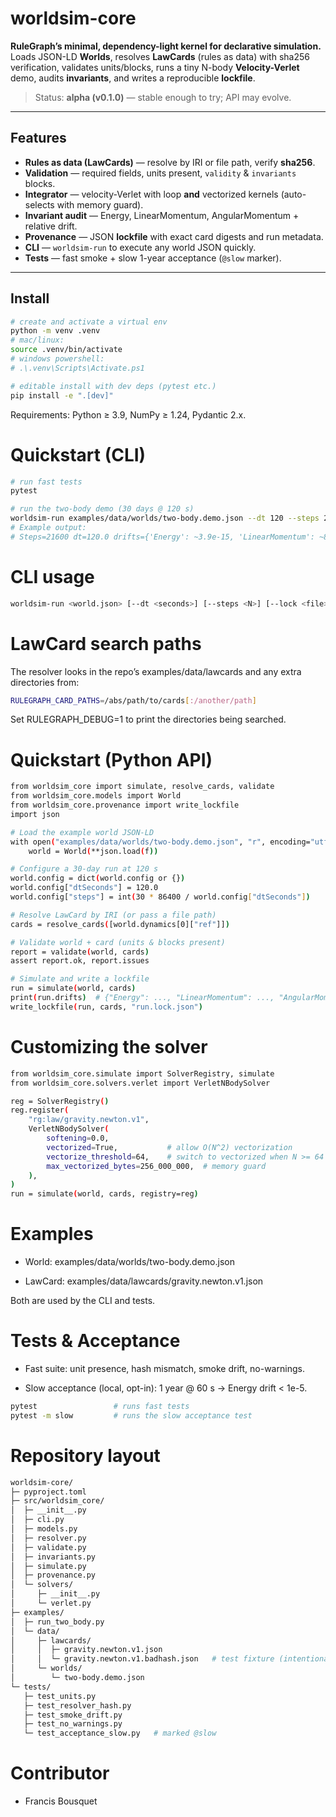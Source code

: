 # worldsim-core

**RuleGraph’s minimal, dependency-light kernel for declarative simulation.**  
Loads JSON-LD **Worlds**, resolves **LawCards** (rules as data) with sha256 verification, validates units/blocks, runs a tiny N-body **Velocity-Verlet** demo, audits **invariants**, and writes a reproducible **lockfile**.

> Status: **alpha (v0.1.0)** — stable enough to try; API may evolve.

---

## Features

- **Rules as data (LawCards)** — resolve by IRI or file path, verify **sha256**.
- **Validation** — required fields, units present, `validity` & `invariants` blocks.
- **Integrator** — velocity-Verlet with loop **and** vectorized kernels (auto-selects with memory guard).
- **Invariant audit** — Energy, LinearMomentum, AngularMomentum + relative drift.
- **Provenance** — JSON **lockfile** with exact card digests and run metadata.
- **CLI** — `worldsim-run` to execute any world JSON quickly.
- **Tests** — fast smoke + slow 1-year acceptance (`@slow` marker).

---

## Install

```bash
# create and activate a virtual env
python -m venv .venv
# mac/linux:
source .venv/bin/activate
# windows powershell:
# .\.venv\Scripts\Activate.ps1

# editable install with dev deps (pytest etc.)
pip install -e ".[dev]"
```

Requirements: Python ≥ 3.9, NumPy ≥ 1.24, Pydantic 2.x.

# Quickstart (CLI)
```bash
# run fast tests
pytest

# run the two-body demo (30 days @ 120 s)
worldsim-run examples/data/worlds/two-body.demo.json --dt 120 --steps 21600
# Example output:
# Steps=21600 dt=120.0 drifts={'Energy': ~3.9e-15, 'LinearMomentum': ~8.9e-15, 'AngularMomentum': ~8.5e-15}
```

# CLI usage
```bash
worldsim-run <world.json> [--dt <seconds>] [--steps <N>] [--lock <file>]
```

# LawCard search paths

The resolver looks in the repo’s examples/data/lawcards and any extra directories from:

```bash
RULEGRAPH_CARD_PATHS=/abs/path/to/cards[:/another/path]
```

Set RULEGRAPH_DEBUG=1 to print the directories being searched.

# Quickstart (Python API)

```bash
from worldsim_core import simulate, resolve_cards, validate
from worldsim_core.models import World
from worldsim_core.provenance import write_lockfile
import json

# Load the example world JSON-LD
with open("examples/data/worlds/two-body.demo.json", "r", encoding="utf-8") as f:
    world = World(**json.load(f))

# Configure a 30-day run at 120 s
world.config = dict(world.config or {})
world.config["dtSeconds"] = 120.0
world.config["steps"] = int(30 * 86400 / world.config["dtSeconds"])

# Resolve LawCard by IRI (or pass a file path)
cards = resolve_cards([world.dynamics[0]["ref"]])

# Validate world + card (units & blocks present)
report = validate(world, cards)
assert report.ok, report.issues

# Simulate and write a lockfile
run = simulate(world, cards)
print(run.drifts)  # {"Energy": ..., "LinearMomentum": ..., "AngularMomentum": ...}
write_lockfile(run, cards, "run.lock.json")
```

# Customizing the solver
```bash
from worldsim_core.simulate import SolverRegistry, simulate
from worldsim_core.solvers.verlet import VerletNBodySolver

reg = SolverRegistry()
reg.register(
    "rg:law/gravity.newton.v1",
    VerletNBodySolver(
        softening=0.0,
        vectorized=True,           # allow O(N^2) vectorization
        vectorize_threshold=64,    # switch to vectorized when N >= 64
        max_vectorized_bytes=256_000_000,  # memory guard
    ),
)
run = simulate(world, cards, registry=reg)
```

# Examples

- World: examples/data/worlds/two-body.demo.json

- LawCard: examples/data/lawcards/gravity.newton.v1.json

Both are used by the CLI and tests.

# Tests & Acceptance

- Fast suite: unit presence, hash mismatch, smoke drift, no-warnings.

- Slow acceptance (local, opt-in): 1 year @ 60 s → Energy drift < 1e-5.

```bash
pytest                 # runs fast tests
pytest -m slow         # runs the slow acceptance test
```

# Repository layout
```bash
worldsim-core/
├─ pyproject.toml
├─ src/worldsim_core/
│  ├─ __init__.py
│  ├─ cli.py
│  ├─ models.py
│  ├─ resolver.py
│  ├─ validate.py
│  ├─ invariants.py
│  ├─ simulate.py
│  ├─ provenance.py
│  └─ solvers/
│     ├─ __init__.py
│     └─ verlet.py
├─ examples/
│  ├─ run_two_body.py
│  └─ data/
│     ├─ lawcards/
│     │  ├─ gravity.newton.v1.json
│     │  └─ gravity.newton.v1.badhash.json   # test fixture (intentionally wrong hash)
│     └─ worlds/
│        └─ two-body.demo.json
└─ tests/
   ├─ test_units.py
   ├─ test_resolver_hash.py
   ├─ test_smoke_drift.py
   ├─ test_no_warnings.py
   └─ test_acceptance_slow.py   # marked @slow
   ```

   # Contributor 

   - Francis Bousquet